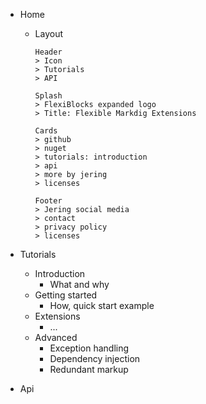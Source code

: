 - Home
  - Layout
    ```
    Header
    > Icon 
    > Tutorials
    > API
  
    Splash
    > FlexiBlocks expanded logo
    > Title: Flexible Markdig Extensions
  
    Cards
    > github
    > nuget
    > tutorials: introduction
    > api
    > more by jering
    > licenses    

    Footer
    > Jering social media
    > contact
    > privacy policy
    > licenses
    ```

- Tutorials
  - Introduction
    - What and why
  - Getting started
    - How, quick start example
  - Extensions
    - ...
  - Advanced
    - Exception handling
    - Dependency injection
    - Redundant markup

- Api